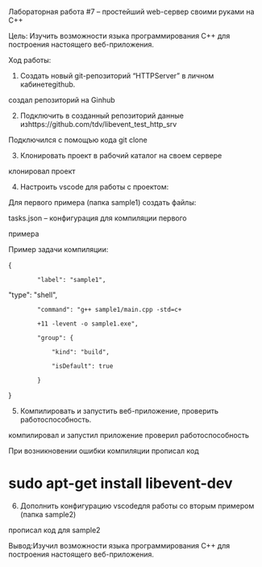 Лабораторная работа #7 – простейший web-сервер своими руками на С++

Цель: Изучить возможности языка программирования С++ для построения настоящего веб-приложения.

Ход работы:
1.	Создать новый git-репозиторий “HTTPServer” в личном кабинетеgithub.

создал репозиторий на Ginhub

2.	Подключить в созданный репозиторий данные изhttps://github.com/tdv/libevent_test_http_srv

Подключился с помощъю кода git clone 

3.	Клонировать проект в рабочий каталог на своем сервере

клонировал проект 

4.	Настроить vscode для работы с проектом:

Для первого примера (папка sample1) создать файлы:

tasks.json – конфигурация для компиляции первого 

примера

Пример задачи компиляции:

{

            "label": "sample1",

"type": "shell",

            "command": "g++ sample1/main.cpp -std=c+
            
            +11 -levent -o sample1.exe",
            
            "group": {
            
                "kind": "build",
            
                "isDefault": true
            
            }
}

5.	Компилировать и запустить веб-приложение, 
проверить работоспособность.

компилировал и запустил приложение проверил работоспособность

При возникновении ошибки компиляции прописал код 
# sudo apt-get install libevent-dev

6.	Дополнить конфигурацию vscodeдля работы со вторым примером (папка sample2) 

прописал код для sample2

Вывод:Изучил возможности языка программирования С++ для построения настоящего веб-приложения.